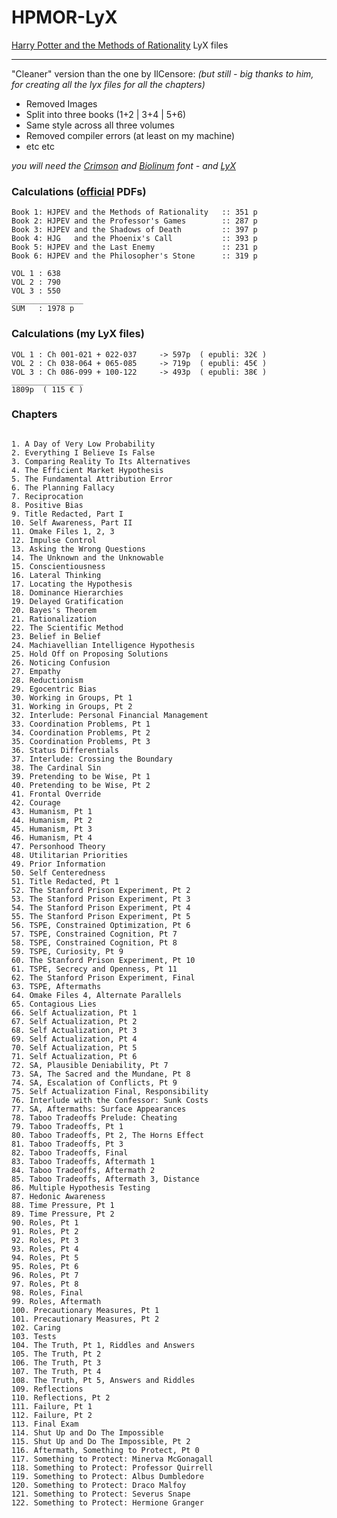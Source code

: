 HPMOR-LyX
=========

[Harry Potter and the Methods of Rationality](http://hpmor.com/) LyX files

----------


"Cleaner" version than the one by IlCensore: *(but still - big thanks to him, for creating all the lyx files for all the chapters)*
 - Removed Images
 - Split into three books (1+2 | 3+4 | 5+6)
 - Same style across all three volumes
 - Removed compiler errors (at least on my machine)
 - etc etc

*you will need the [Crimson](https://www.google.com/fonts/specimen/Crimson+Text) and [Biolinum](http://sourceforge.net/projects/linuxlibertine/?source=typ_redirect) font - and [LyX](http://www.lyx.org/)*

### Calculations ([official](http://hpmor.com/) PDFs)
~~~
Book 1: HJPEV and the Methods of Rationality   :: 351 p
Book 2: HJPEV and the Professor's Games        :: 287 p
Book 3: HJPEV and the Shadows of Death         :: 397 p
Book 4: HJG   and the Phoenix's Call           :: 393 p
Book 5: HJPEV and the Last Enemy               :: 231 p
Book 6: HJPEV and the Philosopher's Stone      :: 319 p

VOL 1 : 638
VOL 2 : 790
VOL 3 : 550
________________
SUM   : 1978 p
~~~

### Calculations (my LyX files)
~~~
VOL 1 : Ch 001-021 + 022-037     -> 597p  ( epubli: 32€ )
VOL 2 : Ch 038-064 + 065-085     -> 719p  ( epubli: 45€ )
VOL 3 : Ch 086-099 + 100-122     -> 493p  ( epubli: 38€ )
________________
1809p  ( 115 € )
~~~

### Chapters
~~~

1. A Day of Very Low Probability
2. Everything I Believe Is False
3. Comparing Reality To Its Alternatives
4. The Efficient Market Hypothesis
5. The Fundamental Attribution Error
6. The Planning Fallacy
7. Reciprocation
8. Positive Bias
9. Title Redacted, Part I
10. Self Awareness, Part II
11. Omake Files 1, 2, 3
12. Impulse Control
13. Asking the Wrong Questions
14. The Unknown and the Unknowable
15. Conscientiousness
16. Lateral Thinking
17. Locating the Hypothesis
18. Dominance Hierarchies
19. Delayed Gratification
20. Bayes's Theorem
21. Rationalization
22. The Scientific Method
23. Belief in Belief
24. Machiavellian Intelligence Hypothesis
25. Hold Off on Proposing Solutions
26. Noticing Confusion
27. Empathy
28. Reductionism
29. Egocentric Bias
30. Working in Groups, Pt 1
31. Working in Groups, Pt 2
32. Interlude: Personal Financial Management
33. Coordination Problems, Pt 1
34. Coordination Problems, Pt 2
35. Coordination Problems, Pt 3
36. Status Differentials
37. Interlude: Crossing the Boundary
38. The Cardinal Sin
39. Pretending to be Wise, Pt 1
40. Pretending to be Wise, Pt 2
41. Frontal Override
42. Courage
43. Humanism, Pt 1
44. Humanism, Pt 2
45. Humanism, Pt 3
46. Humanism, Pt 4
47. Personhood Theory
48. Utilitarian Priorities
49. Prior Information
50. Self Centeredness
51. Title Redacted, Pt 1
52. The Stanford Prison Experiment, Pt 2
53. The Stanford Prison Experiment, Pt 3
54. The Stanford Prison Experiment, Pt 4
55. The Stanford Prison Experiment, Pt 5
56. TSPE, Constrained Optimization, Pt 6
57. TSPE, Constrained Cognition, Pt 7
58. TSPE, Constrained Cognition, Pt 8
59. TSPE, Curiosity, Pt 9
60. The Stanford Prison Experiment, Pt 10
61. TSPE, Secrecy and Openness, Pt 11
62. The Stanford Prison Experiment, Final
63. TSPE, Aftermaths
64. Omake Files 4, Alternate Parallels
65. Contagious Lies
66. Self Actualization, Pt 1
67. Self Actualization, Pt 2
68. Self Actualization, Pt 3
69. Self Actualization, Pt 4
70. Self Actualization, Pt 5
71. Self Actualization, Pt 6
72. SA, Plausible Deniability, Pt 7
73. SA, The Sacred and the Mundane, Pt 8
74. SA, Escalation of Conflicts, Pt 9
75. Self Actualization Final, Responsibility
76. Interlude with the Confessor: Sunk Costs
77. SA, Aftermaths: Surface Appearances
78. Taboo Tradeoffs Prelude: Cheating
79. Taboo Tradeoffs, Pt 1
80. Taboo Tradeoffs, Pt 2, The Horns Effect
81. Taboo Tradeoffs, Pt 3
82. Taboo Tradeoffs, Final
83. Taboo Tradeoffs, Aftermath 1
84. Taboo Tradeoffs, Aftermath 2
85. Taboo Tradeoffs, Aftermath 3, Distance
86. Multiple Hypothesis Testing
87. Hedonic Awareness
88. Time Pressure, Pt 1
89. Time Pressure, Pt 2
90. Roles, Pt 1
91. Roles, Pt 2
92. Roles, Pt 3
93. Roles, Pt 4
94. Roles, Pt 5
95. Roles, Pt 6
96. Roles, Pt 7
97. Roles, Pt 8
98. Roles, Final
99. Roles, Aftermath
100. Precautionary Measures, Pt 1
101. Precautionary Measures, Pt 2
102. Caring
103. Tests
104. The Truth, Pt 1, Riddles and Answers
105. The Truth, Pt 2
106. The Truth, Pt 3
107. The Truth, Pt 4
108. The Truth, Pt 5, Answers and Riddles
109. Reflections
110. Reflections, Pt 2
111. Failure, Pt 1
112. Failure, Pt 2
113. Final Exam
114. Shut Up and Do The Impossible
115. Shut Up and Do The Impossible, Pt 2
116. Aftermath, Something to Protect, Pt 0
117. Something to Protect: Minerva McGonagall
118. Something to Protect: Professor Quirrell
119. Something to Protect: Albus Dumbledore
120. Something to Protect: Draco Malfoy
121. Something to Protect: Severus Snape
122. Something to Protect: Hermione Granger

~~~
